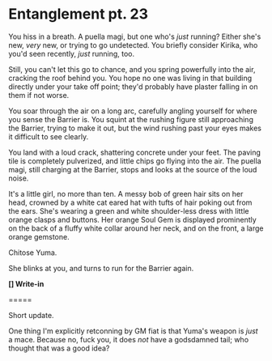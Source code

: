 # Entanglement pt. 23

You hiss in a breath. A puella magi, but one who's *just* running? Either she's new, *very* new, or trying to go undetected. You briefly consider Kirika, who you'd seen recently, *just* running, too.

Still, you can't let this go to chance, and you spring powerfully into the air, cracking the roof behind you. You hope no one was living in that building directly under your take off point; they'd probably have plaster falling in on them if not worse.

You soar through the air on a long arc, carefully angling yourself for where you sense the Barrier is. You squint at the rushing figure still approaching the Barrier, trying to make it out, but the wind rushing past your eyes makes it difficult to see clearly.

You land with a loud crack, shattering concrete under your feet. The paving tile is completely pulverized, and little chips go flying into the air. The puella magi, still charging at the Barrier, stops and looks at the source of the loud noise.

It's a little girl, no more than ten. A messy bob of green hair sits on her head, crowned by a white cat eared hat with tufts of hair poking out from the ears. She's wearing a green and white shoulder-less dress with little orange clasps and buttons. Her orange Soul Gem is displayed prominently on the back of a fluffy white collar around her neck, and on the front, a large orange gemstone.

Chitose Yuma.

She blinks at you, and turns to run for the Barrier again.

**\[] Write-in**

\=====​

Short update.

One thing I'm explicitly retconning by GM fiat is that Yuma's weapon is *just* a mace. Because no, fuck you, it does *not* have a godsdamned tail; who thought that was a good idea?
